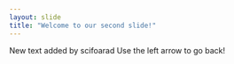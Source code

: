 ```yaml
---
layout: slide
title: "Welcome to our second slide!"
---
```

New text added by scifoarad
Use the left arrow to go back!
